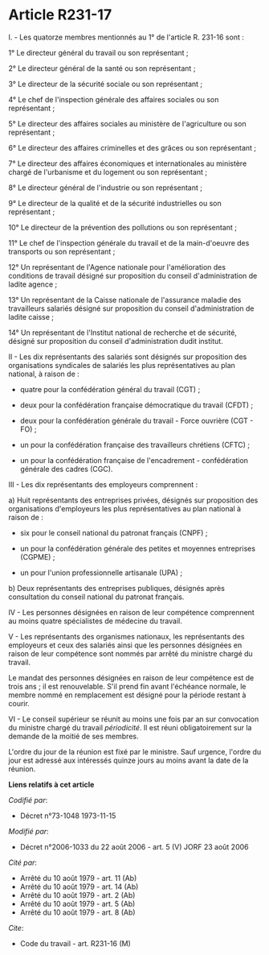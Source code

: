 # Article R231-17

I. - Les quatorze membres mentionnés au 1° de l'article R. 231-16 sont :

1° Le directeur général du travail ou son représentant ;

2° Le directeur général de la santé ou son représentant ;

3° Le directeur de la sécurité sociale ou son représentant ;

4° Le chef de l'inspection générale des affaires sociales ou son représentant ;

5° Le directeur des affaires sociales au ministère de l'agriculture ou son représentant ;

6° Le directeur des affaires criminelles et des grâces ou son représentant ;

7° Le directeur des affaires économiques et internationales au ministère chargé de l'urbanisme et du logement ou son
représentant ;

8° Le directeur général de l'industrie ou son représentant ;

9° Le directeur de la qualité et de la sécurité industrielles ou son représentant ;

10° Le directeur de la prévention des pollutions ou son représentant ;

11° Le chef de l'inspection générale du travail et de la main-d'oeuvre des transports ou son représentant ;

12° Un représentant de l'Agence nationale pour l'amélioration des conditions de travail désigné sur proposition du conseil
d'administration de ladite agence ;

13° Un représentant de la Caisse nationale de l'assurance maladie des travailleurs salariés désigné sur proposition du
conseil d'administration de ladite caisse ;

14° Un représentant de l'Institut national de recherche et de sécurité, désigné sur proposition du conseil d'administration
dudit institut.

II - Les dix représentants des salariés sont désignés sur proposition des organisations syndicales de salariés les plus
représentatives au plan national, à raison de :

- quatre pour la confédération général du travail (CGT) ;

- deux pour la confédération française démocratique du travail (CFDT) ;

- deux pour la confédération générale du travail - Force ouvrière (CGT - FO) ;

- un pour la confédération française des travailleurs chrétiens (CFTC) ;

- un pour la confédération française de l'encadrement - confédération générale des cadres (CGC).

III - Les dix représentants des employeurs comprennent :

a) Huit représentants des entreprises privées, désignés sur proposition des organisations d'employeurs les plus
représentatives au plan national à raison de :

- six pour le conseil national du patronat français (CNPF) ;

- un pour la confédération générale des petites et moyennes entreprises (CGPME) ;

- un pour l'union professionnelle artisanale (UPA) ;

b) Deux représentants des entreprises publiques, désignés après consultation du conseil national du patronat français.

IV - Les personnes désignées en raison de leur compétence comprennent au moins quatre spécialistes de médecine du travail.

V - Les représentants des organismes nationaux, les représentants des employeurs et ceux des salariés ainsi que les personnes
désignées en raison de leur compétence sont nommés par arrêté du ministre chargé du travail.

Le mandat des personnes désignées en raison de leur compétence est de trois ans ; il est renouvelable. S'il prend fin avant
l'échéance normale, le membre nommé en remplacement est désigné pour la période restant à courir.

VI - Le conseil supérieur se réunit au moins une fois par an sur convocation du ministre chargé du travail *périodicité*. Il
est réuni obligatoirement sur la demande de la moitié de ses membres.

L'ordre du jour de la réunion est fixé par le ministre. Sauf urgence, l'ordre du jour est adressé aux intéressés quinze jours
au moins avant la date de la réunion.

**Liens relatifs à cet article**

_Codifié par_:

  - Décret n°73-1048 1973-11-15

_Modifié par_:

  - Décret n°2006-1033 du 22 août 2006 - art. 5 (V) JORF 23 août 2006

_Cité par_:

  - Arrêté du 10 août 1979 - art. 11 (Ab)
  - Arrêté du 10 août 1979 - art. 14 (Ab)
  - Arrêté du 10 août 1979 - art. 2 (Ab)
  - Arrêté du 10 août 1979 - art. 5 (Ab)
  - Arrêté du 10 août 1979 - art. 8 (Ab)

_Cite_:

  - Code du travail - art. R231-16 (M)
